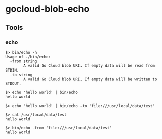 # gocloud-blob-echo

## Tools

### echo

```
$> bin/echo -h
Usage of ./bin/echo:
  -from string
    	A valid Go Cloud blob URI. If empty data will be read from STDIN.
  -to string
    	A valid Go Cloud blob URI. If empty data will be written to STDOUT.
```

```
$> echo 'hello world' | bin/echo 
hello world
```

```
$> echo 'hello world' | bin/echo -to 'file:///usr/local/data/test'

$> cat /usr/local/data/test
hello world
```

```
$> bin/echo -from 'file:///usr/local/data/test'
hello world
```